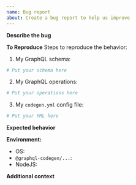 ```yaml
---
name: Bug report
about: Create a bug report to help us improve
---
```


**Describe the bug**
<!-- A clear and concise description of what the bug is. --> 

**To Reproduce**
Steps to reproduce the behavior:

<!--
#############
#############
🛑 STOP! 🛑 STOP! 🛑 STOP! 🛑 STOP! 🛑 STOP! 🛑 STOP! 🛑 STOP! 🛑 STOP! 🛑 STOP! 🛑 STOP! 🛑 STOP! 

PLEASE READ THE FOLLOWING: 
You can use this template to create a live sandbox of the issue: 
https://codesandbox.io/s/github/dotansimha/graphql-code-generator-issue-sandbox-template
Make sure sure fork this template, and run `yarn generate` in the terminal. 
Please make sure the Codegen and plugins version under `package.json` matches yours. 
~~~~~~~~~~~~~~~~~~~~~~~~~~~~~~~~~~~~~~~~~~~~~~~~~~~~~~~~~~~~~~~~~~~~~~~~~~
~~~~~~~~~~~~~~~~~~~~~~~~~~~~~~~~~~~~~~~~~~~~~~~~~~~~~~~~~~~~~~~~~~~~~~~~~~
~~~~~~~~~ ISSUES WITH A LIVE REPRODUCTION WILL BE ANSWERED QUICKLY ~~~~~~~
~~~~~~ ISSUES WITHOUT REPRODUCTION MIGHT GET CLOSED WITHOUT RESPONSE ~~~~~
~~~~~~~~~~~~~~~~~~~~~~~~~~~~~~~~~~~~~~~~~~~~~~~~~~~~~~~~~~~~~~~~~~~~~~~~~~
~~~~~~~~~~~~~~~~~~~~~~~~~~~~~~~~~~~~~~~~~~~~~~~~~~~~~~~~~~~~~~~~~~~~~~~~~~
#############
#############
-->

1. My GraphQL schema:

```graphql
# Put your schema here
```

2. My GraphQL operations:

```graphql
# Put your operations here
```

3. My `codegen.yml` config file:

```yml
# Put your YML here
```

**Expected behavior**
<!-- A clear and concise description of what you expected to happen. -->

**Environment:**

- OS: 
- `@graphql-codegen/...`: 
- NodeJS: 

**Additional context**
<!-- Add any other context about the problem here. -->

